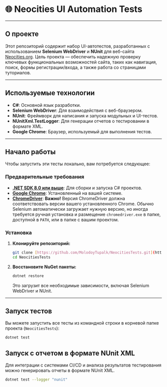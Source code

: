 # 🌐 Neocities UI Automation Tests

---

## О проекте

Этот репозиторий содержит набор UI-автотестов, разработанных с использованием **Selenium WebDriver** и **NUnit** для веб-сайта [Neocities.org](https://neocities.org/). Цель проекта — обеспечить надежную проверку ключевых функциональных возможностей сайта, таких как навигация, поиск, формы регистрации/входа, а также работа со страницами туториалов.

---

## Используемые технологии

* **C#**: Основной язык разработки.
* **Selenium WebDriver**: Для взаимодействия с веб-браузером.
* **NUnit**: Фреймворк для написания и запуска модульных и UI-тестов.
* **NUnitXml.TestLogger**: Для генерации отчетов о тестировании в формате XML.
* **Google Chrome**: Браузер, используемый для выполнения тестов.

---

## Начало работы

Чтобы запустить эти тесты локально, вам потребуется следующее:

### Предварительные требования

* **[.NET SDK 8.0 или выше](https://dotnet.microsoft.com/download/dotnet/8.0)**: Для сборки и запуска C# проектов.
* **[Google Chrome](https://www.google.com/chrome/)**: Установленный на вашей системе.
* **[ChromeDriver](https://chromedriver.chromium.org/downloads)**: **Важно!** Версия ChromeDriver должна соответствовать версии вашего установленного Chrome. Обычно Selenium автоматически загружает нужную версию, но иногда требуется ручная установка и размещение `chromedriver.exe` в папке, доступной в `PATH`, или в папке с вашим проектом.

### Установка

1.  **Клонируйте репозиторий:**
    ```bash
    git clone [https://github.com/MolodoyTupalk/NeocitiesTests.git](https://github.com/MolodoyTupalk/NeocitiesTests.git)
    cd NeocitiesTests
    ```

2.  **Восстановите NuGet пакеты:**
    ```bash
    dotnet restore
    ```
    Это загрузит все необходимые зависимости, включая Selenium WebDriver и NUnit.

---

## Запуск тестов

Вы можете запустить все тесты из командной строки в корневой папке проекта (`NeocitiesTests`):

```bash
dotnet test
```

## Запуск с отчетом в формате NUnit XML

Для интеграции с системами CI/CD и анализа результатов тестирования можно генерировать отчеты в формате NUnit XML.

```bash
dotnet test --logger "nunit"
